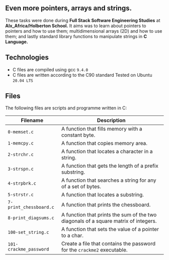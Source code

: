 Even more pointers, arrays and strings.
 -------------------------------

These tasks were done during **Full Stack Software Engineering Studies** at **Alx_Africa/Holberton School.** 
It aims was to learn about pointers to pointers and how to use them; multidimensional arrays (2D) and how to use them; and lastly standard library functions to manipulate strings in **C Language.**

Technologies
 ------------------------------

- C files are compiled using gcc `9.4.0`
- C files are written according to the C90 standard
Tested on Ubuntu `20.04 LTS` 

Files
 -----------------------------

The following files are scripts and programme written in C:

| Filename | Description
| --- | --- |
| `0-memset.c` | A function that fills memory with a constant byte. |
| `1-memcpy.c` | A function that copies memory area. |
| `2-strchr.c` | A function that locates a character in a string. |
| `3-strspn.c` | A function that gets the length of a prefix substring. |
| `4-strpbrk.c` | A function that searches a string for any of a set of bytes. |
| `5-strstr.c` | A function that locates a substring. |
| `7-print_chessboard.c` | A function that prints the chessboard. |
| `8-print_diagsums.c` | A function that prints the sum of the two diagonals of a square matrix of integers. |
| `100-set_string.c` | A function that sets the value of a pointer to a char. |
| `101-crackme_password` | Create a file that contains the password for the `crackme2` executable. |
